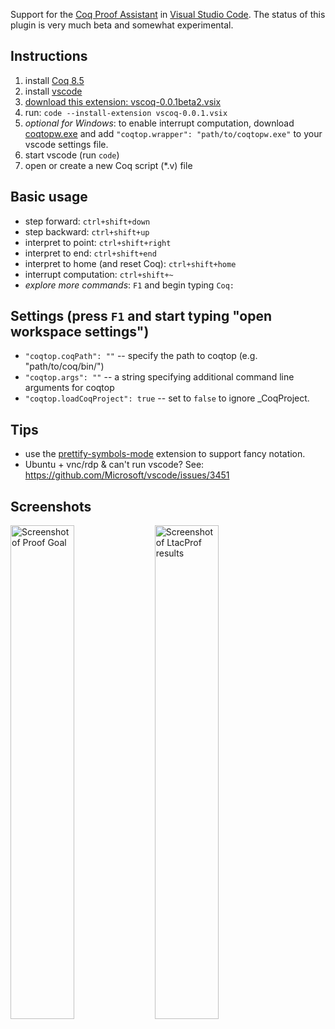 Support for the [Coq Proof Assistant](https://coq.inria.fr/) in [Visual Studio Code](https://code.visualstudio.com/). The status of this plugin is very much beta and somewhat experimental.

## Instructions
1. install [Coq 8.5](https://coq.inria.fr/download)
2. install [vscode](https://code.visualstudio.com/)
3. [download this extension: vscoq-0.0.1beta2.vsix](https://github.com/siegebell/vscoq/releases/download/0.0.1-beta.2/vscoq-0.0.1beta2.vsix)
4. run: `code --install-extension vscoq-0.0.1.vsix`
5. *optional for Windows*: to enable interrupt computation, download [coqtopw.exe](https://github.com/siegebell/vscoq/releases/download/0.0.1-beta.1/coqtopw.exe) and add `"coqtop.wrapper": "path/to/coqtopw.exe"` to your vscode settings file.
6. start vscode (run `code`)
7. open or create a new Coq script (*.v) file

## Basic usage
* step forward: `ctrl+shift+down` 
* step backward: `ctrl+shift+up` 
* interpret to point: `ctrl+shift+right` 
* interpret to end: `ctrl+shift+end` 
* interpret to home (and reset Coq): `ctrl+shift+home`
* interrupt computation: `ctrl+shift+~`
* *explore more commands*: `F1` and begin typing `Coq:`

## Settings (press `F1` and start typing "open workspace settings")
* `"coqtop.coqPath": ""` -- specify the path to coqtop (e.g. "path/to/coq/bin/")
* `"coqtop.args": ""` -- a string specifying additional command line arguments for coqtop
* `"coqtop.loadCoqProject": true` -- set to `false` to ignore <span>_CoqProject</span>.

## Tips
* use the [prettify-symbols-mode](https://marketplace.visualstudio.com/items?itemName=siegebell.prettify-symbols-mode) extension to support fancy notation.
* Ubuntu + vnc/rdp & can't run vscode? See: https://github.com/Microsoft/vscode/issues/3451

## Screenshots
<img alt="Screenshot of Proof Goal" src="https://cloud.githubusercontent.com/assets/16118166/15950935/9c8537dc-2e81-11e6-9954-5eefeac23a7a.png" width="45%"/> <img alt="Screenshot of LtacProf results" src="https://cloud.githubusercontent.com/assets/16118166/15950939/a00a8e02-2e81-11e6-98c4-9425bf6ab9c9.png" width="45%"/>
